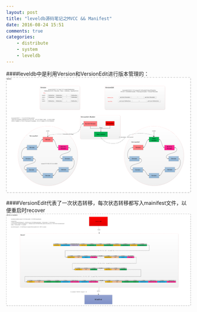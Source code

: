 ```yaml
---
layout: post
title: "leveldb源码笔记之MVCC && Manifest"
date: 2016-08-24 15:51
comments: true
categories: 
    - distribute
    - system
    - leveldb
---
```

####leveldb中是利用Version和VersionEdit进行版本管理的：
![](/images/blog_images/leveldb/mvcc.png)

####VersionEdit代表了一次状态转移，每次状态转移都写入mainifest文件，以便重启时recover
![](/images/blog_images/leveldb/write_a_manifest.png)
